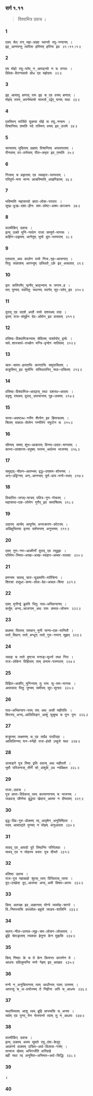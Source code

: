 ### सर्ग १.११

> विश्वामित्र उवाच । 

#### 1
```
एवम् चेत् तन्_महा-प्राज्ञा भवन्तो रघु-नन्दनम् ।
इह_आनयन्तु त्वरिता हरिणम् हरिणा इव ॥१।११।१॥
```

#### 2
```
एष मोहो रघु-पतेर्_न_आपद्भ्यो न च रागतः ।
विवेक-वैराग्यवतो बोध एव महोदयः ॥२॥
```

#### 3
```
इह_आयातु क्षणाद्_राम इह च_एव वयम् क्षणात् ।
मोहम् तस्य_अपनेष्यामो मारुतो_ऽद्रेर्_घनम् यथा ॥३॥
```

#### 4
```
एतस्मिन् मार्जिते युक्त्या मोहे स रघु.नन्दनः ।
विश्रान्तिम् एष्यति पदे तस्मिन् वयम् इव_उत्तमे ॥४॥
```

#### 5
```
सत्यताम् मुदिताम् प्रज्ञाम् विश्रान्तिम् अपतापताम् ।
पीनताम् वर-वर्णत्वम् पीत~अमृत इव_एष्यति ॥५॥
```

#### 6
```
निजाम् च प्रकृताम् एव व्यवहार-परम्पराम् ।
परिपूर्ण-मना मान्य आचरिष्यति_अखण्डितम् ॥६॥
```

#### 7
```
भविष्यति महासत्त्वो ज्ञात-लोक-परावरः ।
सुख-दुःख-दशा-हीनः सम-लोष्ट~अश्म-काञ्चनः ॥७॥
```

#### 8
```
वाल्मीकिर् उवाच । 
इत्य्_उक्ते मुनि-नाथेन राजा सम्पूर्ण-मानसः ।
प्राहिण~उद्रामम् आनेतुम् भूयो दूत-परम्पराम् ॥८॥
```

#### 9
```
एतावता_अथ कालेन रामो निज.गृह~आसनात् ।
पितुः सकाशम् आगन्तुम् उत्थितो_ऽर्क इव_अचलात् ॥९॥
```

#### 10
```
वृतः कतिपयैर्_भृत्यैर्_भ्रातृभ्याम् च जगाम.ह ।
तत् पुण्यम् स्वपितुः स्थानम् स्वर्गम् सुर-पतेर्_इव ॥१०॥
```

#### 11
```
दूराद्_एव ददर्श_असौ रामो दशरथम् तदा ।
वृतम् राज-संमूहेन देव-ओघेन_इव वासवम् ॥११॥
```

#### 12
```
वसिष्ठ-विश्वामित्राभ्याम् सेवितम् पार्श्वयोर्_द्वयोः ।
सर्व.शास्त्रार्थ-तज्ज्ञेन मन्त्रि-वृन्देन मालितम् ॥१२॥
```

#### 13
```
चारु-चामर-हस्ताभिः कान्ताभिः समुपासितम् ।
ककुब्भिर्_इव मूर्ताभिः संस्थिताभिर्_यथा~उचितम् ॥१३॥
```

#### 14
```
वसिष्ठ-विश्वामित्र~आद्यास्_तथा दशरथ~आदयः ।
ददृशू राघवम् दूराद्_उपायान्तम् गुह~उपमम् ॥१४॥
```

#### 15
```
सत्त्व~अवष्टब्ध-गर्भेण शैत्येन_इव हिमाचलम् ।
श्रितम् सकल-सेव्येन गम्भीरेण स्फुटेन च ॥१५॥
```

#### 16
```
सौम्यम् समम् शुभ~आकारम् विनय~उदार-मानसम् ।
कान्त~उपशान्त-वपुषम् परस्य_अर्थस्य भाजनम् ॥१६॥
```

#### 17
```
समुद्यद्-यौवन~आरम्भम् वृद्ध~उपशम-शोभनम् ।
अन्~उद्विग्नम् अन्.आनन्दम् पूर्ण-प्राय-मनो~रथम् ॥१७॥
```

#### 18
```
विचारित-जगद्~यात्रम् पवित्र-गुण-गोचरम् ।
महासत्त्व~एक-लोभेन गुणैर्_इव समाश्रितम् ॥१८॥
```

#### 19
```
उदारम् आर्यम् आपूर्णम् अन्तःकरण-कोटरम् ।
अविक्षुभितया वृत्त्या दर्शयन्तम् अनुत्तमम् ॥१९॥
```

#### 20
```
एवम् गुण-गण~आकीर्णो दूराद्_एव रघूद्वहः ।
परिमेय-स्मित~अच्छ~अच्छ-स्वहार~अम्बर-पल्लवः ॥२०॥ 
```

#### 21
```
प्रणनाम चलच्_चारु-चूडामणि-मरीचिना ।
शिरसा वसुधा-कम्प-लोल-देव~अचल-श्रिया ॥२१॥
```

#### 22
```
एवम् मुनीन्द्रे ब्रुवति पितुः पाद~अभिवन्दनम् ।
कर्तुम् अभ्य्.आजगाम_अथ रामः कमल-लोचनः ॥२२॥
```

#### 23
```
प्रथमम् पितरम् पश्चान्_मुनी मान्य~एक-मानितौ ।
ततो_विप्रान् ततो_बन्धून् ततो_गुरु-गणान् सुहृत् ॥२३॥ 
```

#### 24
```
जग्राह च ततो दृष्ट्या मनाङ्~मूर्ध्ना तथा गिरा ।
राज-लोकेन विहिताम् ताम् प्रणाम-परम्पराम् ॥२४॥
```

#### 25
```
विहित~आशीर्_मुनिभ्याम् तु रामः सु-सम-मानसः ।
आससाद पितुः पुण्यम् समीपम् सुर-सुन्दरः ॥२५॥
```

#### 26
```
पाद~अभिवन्दन-परम् तम् अथ_असौ महीपतिः ।
शिरस्य्_अभ्य्.आलिलिङ्ग_आशु चुचुम्ब च पुनः पुनः ॥२६॥
```

#### 27
```
शत्रुघ्नम् लक्ष्मणम् च_एव तथैव परवीरहा ।
आलिलिन्गम् घन-स्नेहो राज-हंसो ऽम्बुजे यथा ॥२७॥
```

#### 28
```
उत्सङ्गे पुत्र तिष्ठ_इति वदत्य्_अथ महीपतौ ।
भूमौ परिजनास्_तीर्णे सो_अंशुके_ऽथ न्यविक्षत ॥२८॥
```

#### 29
```
राजा.उवाच । 
पुत्र प्राप्त-विवेकस्_त्वम् कल्याणानाम् च भाजनम् ।
जडवज् जीर्णया बुद्ध्या खेदाय_आत्मा न दीयताम् ॥२९॥
```

#### 30
```
वृद्ध-विप्र-गुरु-प्रोक्तम् त्व्_आदृषेन_अनुतिष्ठिता ।
पदम् आसाद्यते पुण्यम् न मोहम् अनुधावता ॥३०॥ 
```

#### 31
```
तावद्_एव_आपदो दूरे तिष्ठन्ति परिपेलवाः ।
यावद्_एव न मोहस्य प्रसरः पुत्र दीयते ॥३१॥
```

#### 32
```
वसिष्ठ उवाच । 
राज-पुत्र महाबाहो शूरस्_त्वम् विजितास्_त्वया ।
दुर्~उच्छेदा दुर्.आरम्भा अप्य्_अमी विषय~अरयः ॥३२॥
```

#### 33
```
किम् अतज्ज्ञ इव_अज्ञानाम् योग्ये व्यामोह-सागरे ।
वि.निमज्जसि कल्लोल-बहुले जाड्य-शालिनि ॥३३॥
```

#### 34
```
चलन्-नील~उत्पल-व्यूह-सम-लोचन-लोलताम् ।
ब्रूहि चेतःकृताम् त्यक्त्वा हेतुना केन मुह्यसि ॥३४॥
```

#### 35
```
किम् निष्ठाः के च ते केन कियन्तः कारणेन ते ।
आधयः प्रविलुम्पन्ति मनो गेहम् इव_आखवः ॥३५॥
```

#### 36
```
मन्ये न_अनुचितानाम् त्वम् आधीनाम् पदम् उत्तमम् ।
आपत्सु च_अ-प्रयोज्यम् ते निहीना अपि च_आधयः ॥३६॥
```

#### 37
```
यथाभिमतम् आशु त्वम् ब्रूहि प्राप्स्यसि च_अनघ ।
सर्वम् एव पुनर्_येन भेत्स्यन्ते त्वाम् तु न_आधयः ॥३७॥
```

#### 38
```
वाल्मीकिर् उवाच । 
इत्य्_उक्तम् अस्य सुमते रघु.वंश-केतुर्
आकर्ण्य वाक्यम् उचित~अर्थ-विलास-गर्भम् ।
तत्याज खेदम् अभिगर्जति वारिवाहे
बर्ही यथा त्व् अनुमित~अभिमत~अर्थ-सिद्धिः ॥३८॥
```

#### 39
```
॥
```

#### 40
```
